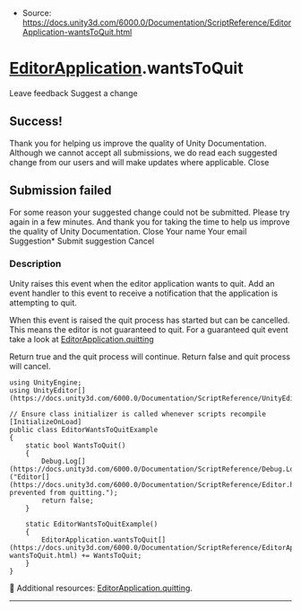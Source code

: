 * Source: https://docs.unity3d.com/6000.0/Documentation/ScriptReference/EditorApplication-wantsToQuit.html

#  [EditorApplication](https://docs.unity3d.com/6000.0/Documentation/ScriptReference/EditorApplication.html).wantsToQuit
Leave feedback
Suggest a change
## Success!
Thank you for helping us improve the quality of Unity Documentation. Although we cannot accept all submissions, we do read each suggested change from our users and will make updates where applicable.
Close
## Submission failed
For some reason your suggested change could not be submitted. Please <a>try again</a> in a few minutes. And thank you for taking the time to help us improve the quality of Unity Documentation.
Close
Your name Your email Suggestion* Submit suggestion
Cancel
### Description
Unity raises this event when the editor application wants to quit.
Add an event handler to this event to receive a notification that the application is attempting to quit.  
  
When this event is raised the quit process has started but can be cancelled. This means the editor is not guaranteed to quit. For a guaranteed quit event take a look at [EditorApplication.quitting](https://docs.unity3d.com/6000.0/Documentation/ScriptReference/EditorApplication-quitting.html)  
  
Return true and the quit process will continue. Return false and quit process will cancel. 
```
using UnityEngine;
using UnityEditor[](https://docs.unity3d.com/6000.0/Documentation/ScriptReference/UnityEditor.html);  
  
// Ensure class initializer is called whenever scripts recompile
[InitializeOnLoad]
public class EditorWantsToQuitExample
{
    static bool WantsToQuit()
    {
        Debug.Log[](https://docs.unity3d.com/6000.0/Documentation/ScriptReference/Debug.Log.html)("Editor[](https://docs.unity3d.com/6000.0/Documentation/ScriptReference/Editor.html) prevented from quitting.");
        return false;
    }  
  
    static EditorWantsToQuitExample()
    {
        EditorApplication.wantsToQuit[](https://docs.unity3d.com/6000.0/Documentation/ScriptReference/EditorApplication-wantsToQuit.html) += WantsToQuit;
    }
}

```

Additional resources: [EditorApplication.quitting](https://docs.unity3d.com/6000.0/Documentation/ScriptReference/EditorApplication-quitting.html).
* * *
